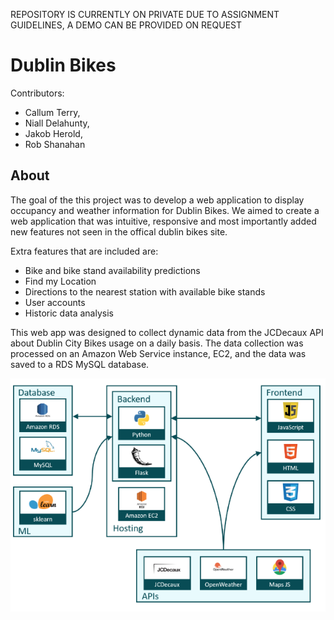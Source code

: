 REPOSITORY IS CURRENTLY ON PRIVATE DUE TO ASSIGNMENT GUIDELINES, A DEMO CAN BE PROVIDED ON REQUEST

# Dublin Bikes

Contributors:
* Callum Terry,
* Niall Delahunty,
* Jakob Herold,
* Rob Shanahan

## About

The goal of the this project was to develop a web application to display occupancy and weather information for Dublin Bikes. We aimed to create a web application that was intuitive, responsive and most importantly added new features not seen in the offical dublin bikes site.

Extra features that are included are:

* Bike and bike stand availability predictions
* Find my Location
* Directions to the nearest station with available bike stands
* User accounts
* Historic data analysis

This web app was designed to collect dynamic data from the JCDecaux API about Dublin City Bikes usage on a daily basis. The data collection was processed on an Amazon Web Service instance, EC2, and the data was saved to a RDS MySQL database.

<p align="center">
  <img src="documentation/architecture.PNG" alt="architecture">
</p>
